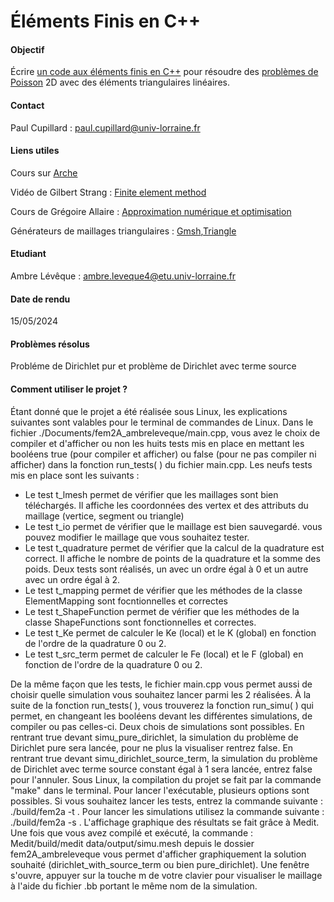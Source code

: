 # Éléments Finis en C++

#### Objectif

Écrire [un code aux éléments finis en C++](course/code.md) pour résoudre des 
[problèmes de Poisson](course/poisson.md) 2D avec des éléments triangulaires
linéaires. 

#### Contact

Paul Cupillard : paul.cupillard@univ-lorraine.fr

#### Liens utiles

Cours sur [Arche](http://arche.univ-lorraine.fr/course/view.php?id=61482)

Vidéo de Gilbert Strang : [Finite element method](https://www.youtube.com/watch?v=WwgrAH-IMOk)

Cours de Grégoire Allaire : [Approximation numérique et optimisation](http://www.cmap.polytechnique.fr/~allaire/map411/polycopie-map411.pdf)

Générateurs de maillages triangulaires : [Gmsh](http://gmsh.info/),[Triangle](https://www.cs.cmu.edu/~quake/triangle.html)

#### Etudiant 

Ambre Lévêque : ambre.leveque4@etu.univ-lorraine.fr

#### Date de rendu

15/05/2024

#### Problèmes résolus 

Probléme de Dirichlet pur et problème de Dirichlet avec terme source

#### Comment utiliser le projet ?

Étant donné que le projet a été réalisée sous Linux, les explications suivantes sont valables pour le terminal de commandes de Linux.
Dans le fichier ./Documents/fem2A_ambreleveque/main.cpp, vous avez le choix de compiler et d'afficher ou non les huits tests mis en place en mettant les booléens true (pour compiler et afficher) ou false (pour ne pas compiler ni afficher) dans la fonction run_tests( ) du fichier main.cpp.
Les neufs tests mis en place sont les suivants :
  * Le test t_lmesh permet de vérifier que les maillages sont bien téléchargés. Il affiche les coordonnées des vertex et des attributs du maillage (vertice, segment ou triangle)
  * Le test t_io permet de vérifier que le maillage est bien sauvegardé. vous pouvez modifier le maillage que vous souhaitez tester.
  * Le test t_quadrature permet de vérifier que la calcul de la quadrature est correct. Il affiche le nombre de points de la quadrature et la somme des poids. Deux tests sont réalisés, un avec un ordre égal à 0 et un autre avec un ordre égal à 2.
  * Le test t_mapping permet de vérifier que les méthodes de la classe ElementMapping sont focntionnelles et correctes
  * Le test t_ShapeFunction permet de vérifier que les méthodes de la classe ShapeFunctions sont fonctionnelles et correctes.
  * Le test t_Ke permet de calculer le Ke (local) et le K (global) en fonction de l'ordre de la quadrature 0 ou 2.
  * Le test t_src_term permet de calculer le Fe (local) et le F (global) en fonction de l'ordre de la quadrature 0 ou 2.
  
De la même façon que les tests, le fichier main.cpp vous permet aussi de choisir quelle simulation vous souhaitez lancer parmi les 2 réalisées. À la suite de la fonction run_tests( ), vous trouverez la fonction run_simu( ) qui permet, en changeant les booléens devant les différentes simulations, de compiler ou pas celles-ci.
Deux chois de simulations sont possibles. En rentrant true devant simu_pure_dirichlet, la simulation du problème de Dirichlet pure sera lancée, pour ne plus la visualiser rentrez false. En rentrant true devant simu_dirichlet_source_term, la simulation du problème de Dirichlet avec terme source constant égal à 1 sera lancée, entrez false pour l'annuler.
Sous Linux, la compilation du projet se fait par la commande "make" dans le terminal.
Pour lancer l'exécutable, plusieurs options sont possibles. Si vous souhaitez lancer les tests, entrez la commande suivante : ./build/fem2a -t  . 
Pour lancer les simulations utilisez la commande suivante : ./build/fem2a -s   .
L'affichage graphique des résultats se fait grâce à Medit. Une fois que vous avez compilé et exécuté, la commande : Medit/build/medit data/output/simu.mesh depuis le dossier fem2A_ambreleveque vous permet d'afficher graphiquement la solution souhaité (dirichlet_with_source_term ou bien pure_dirichlet). Une fenêtre s'ouvre, appuyer sur la touche m de votre clavier pour visualiser le maillage à l'aide du fichier .bb portant le même nom de la simulation.
